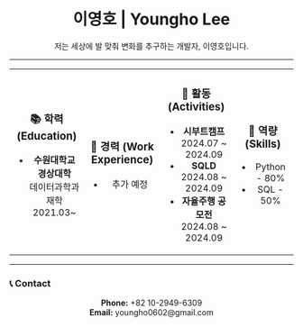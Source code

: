 <h1 align="center">이영호 | Youngho Lee</h1>
<p align="center">저는 세상에 발 맞춰 변화를 추구하는 개발자, 이영호입니다.</p>

<div align="center">
</div>

---

<div align="center">
  <table>
    <tr>
      <td align="center" width="200px">
        <h3>📚 학력 (Education)</h3>
        <ul>
          <li><b>수원대학교 경상대학</b><br>데이터과학과 재학<br>2021.03~</li>
        </ul>
      </td>
      <td align="center" width="200px">
        <h3>💼 경력 (Work Experience)</h3>
        <ul>
          <li>추가 예정</li>
        </ul>
      </td>
      <td align="center" width="200px">
        <h3>📂 활동 (Activities)</h3>
        <ul>
          <li><b>시부트캠프</b><br>2024.07 ~ 2024.09</li>
          <li><b>SQLD</b><br>2024.08 ~ 2024.09</li>
          <li><b>자율주행 공모전</b><br>2024.08 ~ 2024.09</li>
        </ul>
      </td>
      <td align="center" width="200px">
        <h3>🔧 역량 (Skills)</h3>
        <ul>
          <li>Python - 80%</li>
          <li>SQL - 50%</li>
        </ul>
      </td>
    </tr>
  </table>
</div>

---

### 📞 Contact
<p align="center">
  <b>Phone:</b> +82 10-2949-6309 <br>
  <b>Email:</b> youngho0602@gmail.com
</p>
